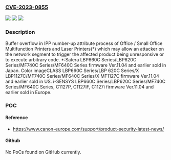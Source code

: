 ### [CVE-2023-0855](https://cve.mitre.org/cgi-bin/cvename.cgi?name=CVE-2023-0855)
![](https://img.shields.io/static/v1?label=Product&message=Canon%20Office%2FSmall%20Office%20Multifunction%20Printers%20and%20Laser%20Printers&color=blue)
![](https://img.shields.io/static/v1?label=Version&message=Satera%20LBP660C%20Series%2FLBP620C%20Series%2FMF740C%20Series%2FMF640C%20Series%20firmware%20Ver.11.04%20and%20earlier%20sold%20in%20Japan.%20Color%20imageCLASS%20LBP660C%20Series%2FLBP%20620C%20Series%2FX%20LBP1127C%2FMF740C%20Series%2FMF640C%20Series%2FX%20MF1127C%20firmware%20Ver.11.04%20and%20earlier%20sold%20in%20US.%20i-SENSYS%20LBP660C%20Series%2FLBP620C%20Series%2FMF740C%20Series%2FMF640C%20Series%2C%20C1127P%2C%20C1127iF%2C%20C1127i%20firmware%20Ver.11.04%20and%20earlier%20sold%20in%20Europe.%20&color=brightgreen)
![](https://img.shields.io/static/v1?label=Vulnerability&message=CWE-121%3A%20Stack-based%20Buffer%20Overflow&color=brightgreen)

### Description

Buffer overflow in IPP number-up attribute process of Office / Small Office Multifunction Printers and Laser Printers(*) which may allow an attacker on the network segment to trigger the affected product being unresponsive or to execute arbitrary code. *:Satera LBP660C Series/LBP620C Series/MF740C Series/MF640C Series firmware Ver.11.04 and earlier sold in Japan. Color imageCLASS LBP660C Series/LBP 620C Series/X LBP1127C/MF740C Series/MF640C Series/X MF1127C firmware Ver.11.04 and earlier sold in US. i-SENSYS LBP660C Series/LBP620C Series/MF740C Series/MF640C Series, C1127P, C1127iF, C1127i firmware Ver.11.04 and earlier sold in Europe.

### POC

#### Reference
- https://www.canon-europe.com/support/product-security-latest-news/

#### Github
No PoCs found on GitHub currently.

